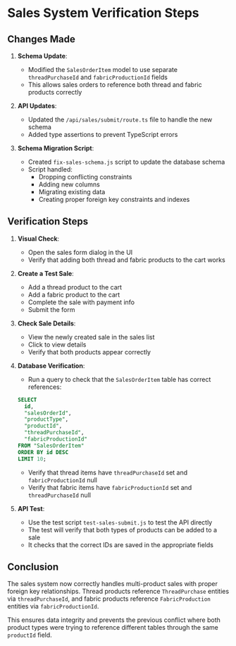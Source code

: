 # Sales System Verification Steps

## Changes Made

1. **Schema Update**:

    - Modified the `SalesOrderItem` model to use separate `threadPurchaseId` and `fabricProductionId` fields
    - This allows sales orders to reference both thread and fabric products correctly

2. **API Updates**:

    - Updated the `/api/sales/submit/route.ts` file to handle the new schema
    - Added type assertions to prevent TypeScript errors

3. **Schema Migration Script**:
    - Created `fix-sales-schema.js` script to update the database schema
    - Script handled:
        - Dropping conflicting constraints
        - Adding new columns
        - Migrating existing data
        - Creating proper foreign key constraints and indexes

## Verification Steps

1. **Visual Check**:

    - Open the sales form dialog in the UI
    - Verify that adding both thread and fabric products to the cart works

2. **Create a Test Sale**:

    - Add a thread product to the cart
    - Add a fabric product to the cart
    - Complete the sale with payment info
    - Submit the form

3. **Check Sale Details**:

    - View the newly created sale in the sales list
    - Click to view details
    - Verify that both products appear correctly

4. **Database Verification**:

    - Run a query to check that the `SalesOrderItem` table has correct references:

    ```sql
    SELECT
      id,
      "salesOrderId",
      "productType",
      "productId",
      "threadPurchaseId",
      "fabricProductionId"
    FROM "SalesOrderItem"
    ORDER BY id DESC
    LIMIT 10;
    ```

    - Verify that thread items have `threadPurchaseId` set and `fabricProductionId` null
    - Verify that fabric items have `fabricProductionId` set and `threadPurchaseId` null

5. **API Test**:
    - Use the test script `test-sales-submit.js` to test the API directly
    - The test will verify that both types of products can be added to a sale
    - It checks that the correct IDs are saved in the appropriate fields

## Conclusion

The sales system now correctly handles multi-product sales with proper foreign key relationships. Thread products reference `ThreadPurchase` entities via `threadPurchaseId`, and fabric products reference `FabricProduction` entities via `fabricProductionId`.

This ensures data integrity and prevents the previous conflict where both product types were trying to reference different tables through the same `productId` field.
